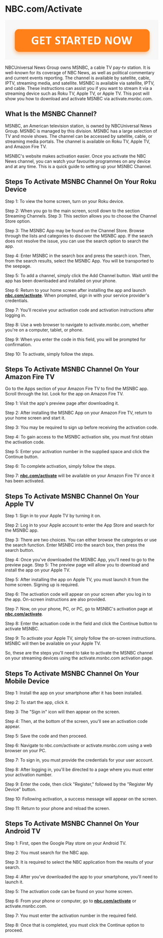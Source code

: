 # NBC.com/Activate

[![nbc.com/activate](get-started.png.png)](https://nbcactivate.github.io)

NBCUniversal News Group owns MSNBC, a cable TV pay-tv station. It is well-known for its coverage of NBC News, as well as political commentary and current events reporting. The channel is available by satellite, cable, IPTV, streaming media, and satellite. MSNBC is available via satellite, IPTV, and cable. These instructions can assist you if you want to stream it via a streaming device such as Roku TV, Apple TV, or Apple TV. This post will show you how to download and activate MSNBC via activate.msnbc.com.

## What Is the MSNBC Channel?
MSNBC, an American television station, is owned by NBCUniversal News Group. MSNBC is managed by this division. MSNBC has a large selection of TV and movie shows. The channel can be accessed by satellite, cable, or streaming media portals. The channel is available on Roku TV, Apple TV, and Amazon Fire TV.

MSNBC's website makes activation easier. Once you activate the NBC News channel, you can watch your favourite programmes on any device and at any time. This is a quick guide to setting up your MSNBC Channel. 

## Steps To Activate MSNBC Channel On Your Roku Device
Step 1: To view the home screen, turn on your Roku device.

Step 2: When you go to the main screen, scroll down to the section Streaming Channels. Step 3: This section allows you to choose the Channel Store option.

Step 3: The MSNBC App may be found on the Channel Store. Browse through the lists and categories to discover the MSNBC app. If the search does not resolve the issue, you can use the search option to search the app.

Step 4: Enter MSNBC in the search box and press the search icon. Then, from the search results, select the MSNBC App. You will be transported to the seepage.

Step 5: To add a channel, simply click the Add Channel button. Wait until the app has been downloaded and installed on your phone.

Step 6: Return to your home screen after installing the app and launch **[nbc.com/activate](nbcactivate.github.io)**. When prompted, sign in with your service provider's credentials.

Step 7: You'll receive your activation code and activation instructions after logging in.

Step 8: Use a web browser to navigate to activate.msnbc.com, whether you're on a computer, tablet, or phone.

Step 9: When you enter the code in this field, you will be prompted for confirmation.

Step 10: To activate, simply follow the steps.

## Steps To Activate MSNBC Channel On Your Amazon Fire TV
Go to the Apps section of your Amazon Fire TV to find the MSNBC app. Scroll through the list. Look for the app on Amazon Fire TV.

Step 1: Visit the app's preview page after downloading it.

Step 2: After installing the MSNBC App on your Amazon Fire TV, return to your home screen and start it.

Step 3: You may be required to sign up before receiving the activation code.

Step 4: To gain access to the MSNBC activation site, you must first obtain the activation code.

Step 5: Enter your activation number in the supplied space and click the Continue button.

Step 6: To complete activation, simply follow the steps.

Step 7: **[nbc.com/activate](nbcactivate.github.io)** will be available on your Amazon Fire TV once it has been activated.

## Steps To Activate MSNBC Channel On Your Apple TV

Step 1: Sign in to your Apple TV by turning it on.

Step 2: Log in to your Apple account to enter the App Store and search for the MSNBC app.

Step 3: There are two choices. You can either browse the categories or use the search function. Enter MSNBC into the search box, then press the search button.

Step 4: Once you've downloaded the MSNBC App, you'll need to go to the preview page. Step 5: The preview page will allow you to download and install the app on your Apple TV.

Step 5: After installing the app on Apple TV, you must launch it from the home screen. Signing up is required.

Step 6: The activation code will appear on your screen after you log in to the app. On-screen instructions are also provided.

Step 7: Now, on your phone, PC, or PC, go to MSNBC's activation page at **[nbc.com/activate](nbcactivate.github.io)**.

Step 8: Enter the actuation code in the field and click the Continue button to activate MSNBC.

Step 9: To activate your Apple TV, simply follow the on-screen instructions. MSNBC will then be available on your Apple TV.

So, these are the steps you'll need to take to activate the MSNBC channel on your streaming devices using the activate.msnbc.com activation page.

## Steps To Activate MSNBC Channel On Your Mobile Device

Step 1: Install the app on your smartphone after it has been installed.

Step 2: To start the app, click it.

Step 3: The "Sign in" icon will then appear on the screen.

Step 4: Then, at the bottom of the screen, you'll see an activation code appear.

Step 5: Save the code and then proceed.

Step 6: Navigate to nbc.com/activate or activate.msnbc.com using a web browser on your PC.

Step 7: To sign in, you must provide the credentials for your user account.

Step 8: After logging in, you'll be directed to a page where you must enter your activation number.

Step 9: Enter the code, then click "Register," followed by the "Register My Device" button.

Step 10: Following activation, a success message will appear on the screen.

Step 11: Return to your phone and reload the screen.

## Steps To Activate MSNBC Channel On Your Android TV

Step 1: First, open the Google Play store on your Android TV.

Step 2: You must search for the NBC app.

Step 3: It is required to select the NBC application from the results of your search.

Step 4: After you've downloaded the app to your smartphone, you'll need to launch it.

Step 5: The activation code can be found on your home screen.

Step 6: From your phone or computer, go to **[nbc.com/activate](nbcactivate.github.io)** or activate.msnbc.com.

Step 7: You must enter the activation number in the required field.

Step 8: Once that is completed, you must click the Continue option to proceed.
